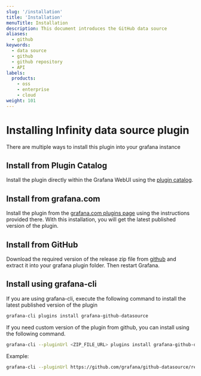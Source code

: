 ```yaml
---
slug: '/installation'
title: 'Installation'
menuTitle: Installation
description: This document introduces the GitHub data source
aliases:
  - github
keywords:
  - data source
  - github
  - github repository
  - API
labels:
  products:
    - oss
    - enterprise
    - cloud
weight: 101
---
```


# Installing Infinity data source plugin

There are multiple ways to install this plugin into your grafana instance

## Install from Plugin Catalog

Install the plugin directly within the Grafana WebUI using the [plugin catalog](https://grafana.com/docs/grafana/latest/administration/plugin-management/#plugin-catalog).

## Install from grafana.com

Install the plugin from the [grafana.com plugins page](https://grafana.com/grafana/plugins/grafana-github-datasource/?tab=installation) using the instructions provided there. With this installation, you will get the latest published version of the plugin.

## Install from GitHub

Download the required version of the release zip file from [github](https://github.com/grafana/github-datasource/releases/) and extract it into your grafana plugin folder. Then restart Grafana.

## Install using grafana-cli

If you are using grafana-cli, execute the following command to install the latest published version of the plugin

```bash
grafana-cli plugins install grafana-github-datasource
```

If you need custom version of the plugin from github, you can install using the following command.

```bash
grafana-cli --pluginUrl <ZIP_FILE_URL> plugins install grafana-github-datasource
```

Example:

```bash
grafana-cli --pluginUrl https://github.com/grafana/github-datasource/releases/download/v1.6.0/grafana-github-datasource-1.6.0.zip plugins install grafana-github-datasource
```


